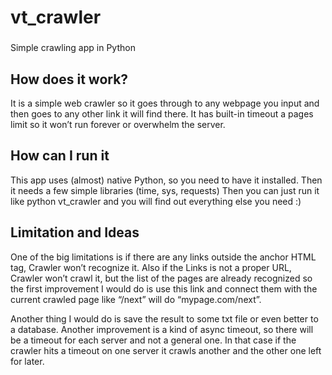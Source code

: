 # vt_crawler
###
Simple crawling app in Python

## How does it work?
It is a simple web crawler so it goes through to any webpage you input and then goes to any other link it will find there.
It has built-in timeout a pages limit so it won’t run forever or overwhelm the server. 

## How can I run it
This app uses (almost) native Python, so you need to have it installed. Then it needs a few simple libraries (time, sys, requests)
Then you can just run it like python vt_crawler and you will find out everything else you need :)

## Limitation and Ideas
One of the big limitations is if there are any links outside the anchor HTML tag, Crawler won’t recognize it. 
Also if the Links is not a proper URL, Crawler won’t crawl it, but the list of the pages are already recognized 
so the first improvement I would do is use this link and connect them with the current crawled page like “/next” will do “mypage.com/next”. 

Another thing I would do is save the result to some txt file or even better to a database.
Another improvement is a kind of async timeout, so there will be a timeout for each server and not a general one. 
In that case if the crawler hits a timeout on one server it crawls another and the other one left for later.

